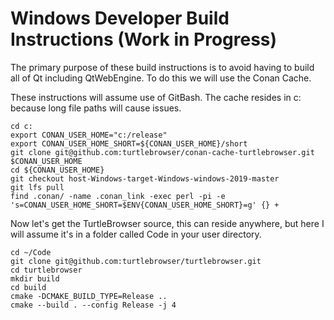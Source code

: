 # Windows Developer Build Instructions (Work in Progress)

The primary purpose of these build instructions is to avoid having to build all of Qt including QtWebEngine.
To do this we will use the Conan Cache.

These instructions will assume use of GitBash.
The cache resides in c: because long file paths will cause issues.

~~~
cd c:
export CONAN_USER_HOME="c:/release"
export CONAN_USER_HOME_SHORT=${CONAN_USER_HOME}/short
git clone git@github.com:turtlebrowser/conan-cache-turtlebrowser.git $CONAN_USER_HOME
cd ${CONAN_USER_HOME}
git checkout host-Windows-target-Windows-windows-2019-master
git lfs pull
find .conan/ -name .conan_link -exec perl -pi -e 's=CONAN_USER_HOME_SHORT=$ENV{CONAN_USER_HOME_SHORT}=g' {} +
~~~

Now let's get the TurtleBrowser source, this can reside anywhere, but here I will assume it's in a folder called Code in your user directory.

~~~
cd ~/Code
git clone git@github.com:turtlebrowser/turtlebrowser.git
cd turtlebrowser
mkdir build
cd build
cmake -DCMAKE_BUILD_TYPE=Release ..
cmake --build . --config Release -j 4
~~~
